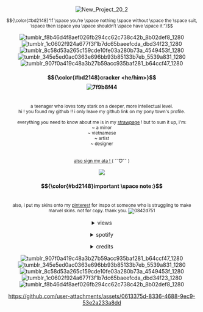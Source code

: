 <div align="center">


![New_Project_20_2](https://github.com/user-attachments/assets/6cc7b1ee-86f2-4bce-ba29-0d627ddfec5f)


<sub> $${\color{#bd2148}“If \space you’re \space nothing \space without \space the \space suit, \space then \space you \space shouldn’t \space have \space it.”}$$

![tumblr_f8b46d4f8aef026fb294cc62c738c42b_8b02def8_1280](https://github.com/user-attachments/assets/bf713564-1baa-4ffb-bad6-142bd5d4e6f4)
![tumblr_1c0602f924a677f3f1b7dc65baeefcda_dbd34f23_1280](https://github.com/user-attachments/assets/2e5317dc-f77f-45c4-ae9d-308ef28da520)
![tumblr_8c58d53a265c159cde10fe03a280b73a_4549453f_1280](https://github.com/user-attachments/assets/92be7f20-e96e-49bf-9ff7-0e1fdb9fede6)
![tumblr_345e5ed0ac0363e696bb93b85133b7eb_5539a831_1280](https://github.com/user-attachments/assets/4a77ee40-3b27-4c82-b6e4-586c2620a933)
![tumblr_907f0a419c48a3b27b59acc935baf281_b64ccf47_1280](https://github.com/user-attachments/assets/26c7c1de-386d-46f0-ad80-be2e7792c3b5)


#### $${\color{#bd2148}cracker <he/him>}$$ ![7f9b8f44](https://github.com/user-attachments/assets/77dd9816-a9c9-4182-927d-c3fc9afda7ad)

  <br> <sup> a teenager who loves tony stark on a deeper, more intellectual level.
<br>hi ! you found my github !! i only leave my github link on my pony town's profile.  
  <br>everything you need to know about me is in my [strawpage](https://ironman1defender.straw.page) ! but to sum it up, I'm:
  <br> ~ a minor
  <br> ~ vietnamese
  <br> ~ artist
  <br> ~ designer

  <br><sub> <ins>also sign my [ata](https://touchliit.atabook.org/) ! </ins> ( ˶ˆᗜˆ˵ )
  <br><p><img src='https://github.com/user-attachments/assets/a2ca0cfe-5f89-430a-ac74-bb335ed84ccc'>

  #### $${\color{#bd2148}important \space note:}$$ 
<br> <sup> also, i put my skins onto my [pinterest](https://www.pinterest.com/illnessthatilove/) for inspo ot someone who is struggling to make marvel skins. not for copy. thank you. ![0842d751](https://github.com/user-attachments/assets/c3f0ec76-9dec-4e70-9343-61af36aaeb7e)

<details>
<br> </sub><summary>views</summary><h5 align="center">

![](https://komarev.com/ghpvc/?username=Touch-Liit&color=bd2148&label=✮+⋆+˙&base=2011) </h5></details>
<details>
<br> <summary>spotify</summary>

[![spotify-github-profile](https://spotify-github-profile.kittinanx.com/api/view?uid=316eumwawgchf2wpa5ec6lak5pai&cover_image=true&theme=default&show_offline=true&background_color=2c1115&interchange=false)](https://spotify-github-profile.kittinanx.com/api/view?uid=316eumwawgchf2wpa5ec6lak5pai&redirect=true) </h5></details>

<details>
</sub><summary>credits</summary><h5 align="center">

<sub> the pfp is from purrfectos on discord / [FEL1NES](https://github.com/FEL1NES) on github ! graphic from death.bedss on disc
<br> dividers are from  @hyuneskkami on tumblr </h5></details>

![tumblr_907f0a419c48a3b27b59acc935baf281_b64ccf47_1280](https://github.com/user-attachments/assets/3dcc3b0e-313e-4513-8748-b4e6e336b104)
![tumblr_345e5ed0ac0363e696bb93b85133b7eb_5539a831_1280](https://github.com/user-attachments/assets/ef5eaa2d-3ff5-4cae-89d1-ac2820617a74)
![tumblr_8c58d53a265c159cde10fe03a280b73a_4549453f_1280](https://github.com/user-attachments/assets/837db44e-3d20-4e3a-a576-479e291ed539)
![tumblr_1c0602f924a677f3f1b7dc65baeefcda_dbd34f23_1280](https://github.com/user-attachments/assets/19477766-2b72-42b2-9e4e-42a83242eaad)
![tumblr_f8b46d4f8aef026fb294cc62c738c42b_8b02def8_1280](https://github.com/user-attachments/assets/676434d4-323c-4126-a783-59091bb62b10)


https://github.com/user-attachments/assets/0613375d-8336-4688-9ec9-53e2a233a8dd




